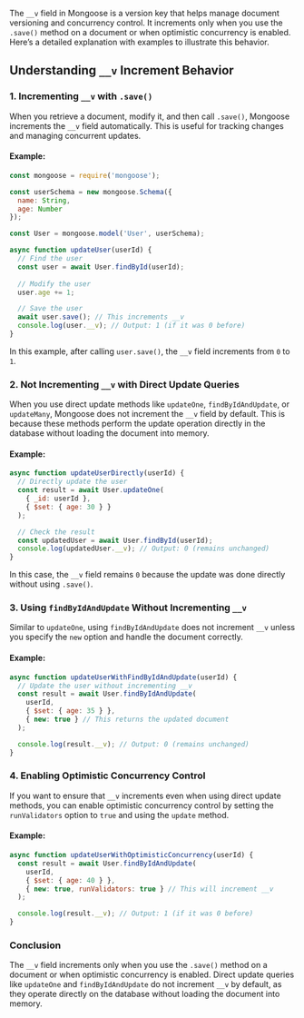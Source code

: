 


The `__v` field in Mongoose is a version key that helps manage document versioning and concurrency control. It increments only when you use the `.save()` method on a document or when optimistic concurrency is enabled. Here’s a detailed explanation with examples to illustrate this behavior.

## Understanding `__v` Increment Behavior

### 1. Incrementing `__v` with `.save()`

When you retrieve a document, modify it, and then call `.save()`, Mongoose increments the `__v` field automatically. This is useful for tracking changes and managing concurrent updates.

#### Example:

```javascript
const mongoose = require('mongoose');

const userSchema = new mongoose.Schema({
  name: String,
  age: Number
});

const User = mongoose.model('User', userSchema);

async function updateUser(userId) {
  // Find the user
  const user = await User.findById(userId);
  
  // Modify the user
  user.age += 1;

  // Save the user
  await user.save(); // This increments __v
  console.log(user.__v); // Output: 1 (if it was 0 before)
}
```

In this example, after calling `user.save()`, the `__v` field increments from `0` to `1`.

### 2. Not Incrementing `__v` with Direct Update Queries

When you use direct update methods like `updateOne`, `findByIdAndUpdate`, or `updateMany`, Mongoose does not increment the `__v` field by default. This is because these methods perform the update operation directly in the database without loading the document into memory.

#### Example:

```javascript
async function updateUserDirectly(userId) {
  // Directly update the user
  const result = await User.updateOne(
    { _id: userId },
    { $set: { age: 30 } }
  );

  // Check the result
  const updatedUser = await User.findById(userId);
  console.log(updatedUser.__v); // Output: 0 (remains unchanged)
}
```

In this case, the `__v` field remains `0` because the update was done directly without using `.save()`.

### 3. Using `findByIdAndUpdate` Without Incrementing `__v`

Similar to `updateOne`, using `findByIdAndUpdate` does not increment `__v` unless you specify the `new` option and handle the document correctly.

#### Example:

```javascript
async function updateUserWithFindByIdAndUpdate(userId) {
  // Update the user without incrementing __v
  const result = await User.findByIdAndUpdate(
    userId,
    { $set: { age: 35 } },
    { new: true } // This returns the updated document
  );

  console.log(result.__v); // Output: 0 (remains unchanged)
}
```

### 4. Enabling Optimistic Concurrency Control

If you want to ensure that `__v` increments even when using direct update methods, you can enable optimistic concurrency control by setting the `runValidators` option to `true` and using the `update` method.

#### Example:

```javascript
async function updateUserWithOptimisticConcurrency(userId) {
  const result = await User.findByIdAndUpdate(
    userId,
    { $set: { age: 40 } },
    { new: true, runValidators: true } // This will increment __v
  );

  console.log(result.__v); // Output: 1 (if it was 0 before)
}
```

### Conclusion

The `__v` field increments only when you use the `.save()` method on a document or when optimistic concurrency is enabled. Direct update queries like `updateOne` and `findByIdAndUpdate` do not increment `__v` by default, as they operate directly on the database without loading the document into memory. 